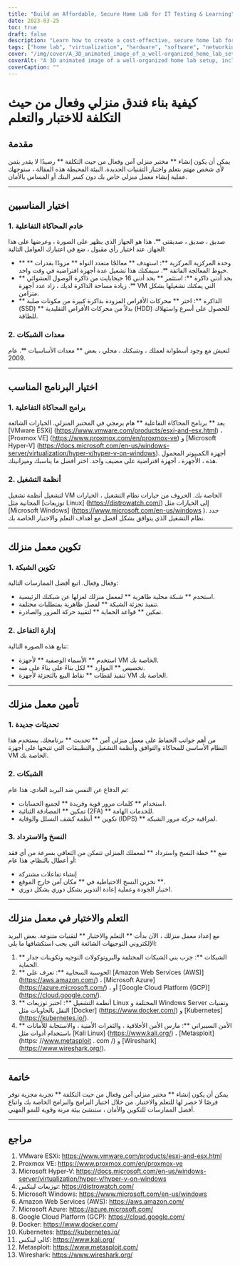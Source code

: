 ```yaml
---
title: "Build an Affordable, Secure Home Lab for IT Testing & Learning"
date: 2023-03-25
toc: true
draft: false
description: "Learn how to create a cost-effective, secure home lab for hands-on IT experience, experimenting with software, hardware, and networking concepts."
tags: ["home lab", "virtualization", "hardware", "software", "networking", "security", "learning", "testing", "IT professional", "technology enthusiast", "VMware", "Proxmox", "Hyper-V", "Linux", "Windows", "network configuration", "virtual machine management", "backup and recovery", "cloud computing", "cybersecurity"]
cover: "/img/cover/A_3D_animated_image_of_a_well-organized_home_lab_setup.png"
coverAlt: "A 3D animated image of a well-organized home lab setup, including a server rack, networking equipment, and various screens displaying virtual machines, network maps, and security features, all in a cozy home environment."
coverCaption: ""
---
```


 # كيفية بناء فندق منزلي وفعال من حيث التكلفة للاختبار والتعلم  ## مقدمة  يمكن أن يكون إنشاء ** مختبر منزلي آمن وفعال من حيث التكلفة ** رصيدًا لا يقدر بثمن لأي شخص مهتم بتعلم واختبار التقنيات الجديدة. البيئة المحيطة هذه المقالة ، سنوجهك عملية إنشاء معمل منزلي خاص بك دون كسر البنك أو المساس بالأمان.  ______  ## اختيار المناسبين  ### 1. خادم المحاكاة التفاعلية  صديق ، صديق ، صديقتي **. هذا هو الجهاز الذي يظهر على الصورة ، وعرضها على هذا الجهاز. عند اختيار رأي مقبول ، ضع في اعتبارك العوامل التالية:  - ** وحدة المركزية المركزية **: استهدف ** معالجًا متعدد النواة ** مزودًا بقدرات ** خيوط المعالجة الفائقة **. سيمكنك هذا تشغيل عدة أجهزة افتراضية في وقت واحد. - ** بحد أدنى ذاكرة **: استثمر ** بحد أدنى 16 جيجابايت من ذاكرة الوصول العشوائي **. زيادة مساحة الذاكرة لديك ، زاد عدد أجهزة VM التي يمكنك تشغيلها بشكل متزامن. - ** الذاكرة **: اختر ** محركات الأقراص المزودة بذاكرة كبيرة من مكونات صلبة (SSD) ** بدلاً من محركات الأقراص التقليدية (HDD) للحصول على أسرع واستهلاك للطاقة.  ### 2. معدات الشبكات  لتعيش مع وجود أسطوانة لعملك ، وشبكتك ، محلي ، بعض ** معدات الأساسيات **. عام 2009.  ______  ## اختيار البرنامج المناسب  ### 1. برامج المحاكاة التفاعلية  يعد ** برنامج المحاكاة التفاعلية ** هام برمجي في المختبر المنزلي. الخيارات الشائعة [VMware ESXi] (https://www.vmware.com/products/esxi-and-esx.html) ، [Proxmox VE] (https://www.proxmox.com/en/proxmox-ve) و [Microsoft Hyper-V] (https://docs.microsoft.com/en-us/windows-server/virtualization/hyper-v/hyper-v-on-windows). أجهزة الكمبيوتر المحمول هذه ، الأجهزة ، أجهزة افتراضية على مضيف واحد. اختر أفضل ما يناسبك وميزانيتك.  ### 2. أنظمة التشغيل  لتشغيل أنظمة تشغيل VM الخاصة بك. الحروف من خيارات نظام التشغيل ، الخيارات المجانية مثل [توزيعات Linux] (https://distrowatch.com/) إلى الخيارات مثل [Microsoft Windows] (https://www.microsoft.com/en-us/windows ). حدد نظام التشغيل الذي يتوافق بشكل أفضل مع أهداف التعلم والاختبار الخاصة بك.  ______  ## تكوين معمل منزلك  ### 1. تكوين الشبكة  وفعال وفعال. اتبع أفضل الممارسات التالية:  - استخدم ** شبكة محلية ظاهرية ** لمعمل منزلك لعزلها عن شبكتك الرئيسية. - تنفيذ تجزئة الشبكة ** لفصل ظاهرية بمتطلبات مختلفة. - تمكين ** قواعد الحماية ** لتقييد حركة المرور والصادرة.  ### 2. إدارة التفاعل  تتابع هذه الصورة التالية:  - استخدم ** الأسماء الوصفية ** لأجهزة VM الخاصة بك. - تخصيص ** الموارد ** لكل بناءً على بناءً على منه. - تنفيذ لقطات ** نقاط البيع بالتجزئة لأجهزة VM الخاصة بك.  ______  ## تأمين معمل منزلك  ### 1. تحديثات جديدة  من أهم جوانب الحفاظ على معمل منزلي آمن ** تحديث ** برنامجك. يستخدم هذا النظام الأساسي للمحاكاة والتوافق وأنظمة التشغيل والتطبيقات التي تتيحها على أجهزة VM الخاصة بك.  ### 2. الشبكات  تم الدفاع عن النفس ضد البريد العادي. هذا عام:  - استخدام ** كلمات مرور قوية وفريدة ** لجميع الحسابات. - تمكين ** المصادقة الثنائية (2FA) ** للخدمات الهامة. - تكوين ** أنظمة كشف التسلل والوقاية (IDPS) ** لمراقبة حركة مرور الشبكة.  ### 3. النسخ والاسترداد  ضع ** خطة النسخ واسترداد ** لمعملك المنزلي تتمكن من التعافي بسرعة من أي فقد أو أعطال بالنظام. هذا عام:  - إنشاء تفاعلات مشتركة - تخزين النسخ الاحتياطية في ** مكان آمن خارج الموقع **. - اختبار الجودة وعملية إعادة التدوير بشكل دوري بشكل دوري.  ______  ## التعلم والاختبار في معمل منزلك  مع إعداد معمل منزلك ، الآن بدأت ** التعلم والاختبار ** لتقنيات متنوعة. بعض البريد الإلكتروني التوجيهات الشائعة التي يجب استكشافها ما يلي:  1. ** الشبكات **: جرب بنى الشبكات المختلفة والبروتوكولات التوجيه وتكوينات جدار الحماية. 2. ** الحوسبة السحابية **: تعرف على [Amazon Web Services (AWS)] (https://aws.amazon.com/) ، [Microsoft Azure] (https://azure.microsoft.com/) ، أو [Google Cloud Platform (GCP)] (https://cloud.google.com/). 3. ** أنظمة التشغيل **: اختبر توزيعات Linux المختلفة و Windows Server وتقنيات النقل بالحاويات مثل [Docker] (https://www.docker.com/) و [Kubernetes] (https://kubernetes.io/). 4. ** الأمن السيبراني **: مارس الأمن الأخلاقية ، والثغرات الأمنية ، والاستجابة للأمانات باستخدام أدوات مثل [Kali Linux] (https://www.kali.org/) ، [Metasploit] (https: //www.metasploit . com /) و [Wireshark] (https://www.wireshark.org/).  ______  ## خاتمة  يمكن أن يكون إنشاء ** مختبر منزلي آمن وفعال من حيث التكلفة ** تجربة مجزية توفر فرصًا لا حصر لها للتعلم والاختبار. من خلال اختيار البرامج والبرامج الخاصة بك واتباع أفضل الممارسات للتكوين والأمان ، ستنشئ بيئة مرنة وقوية للنمو المهني.  ______  ## مراجع  1. VMware ESXi: <https://www.vmware.com/products/esxi-and-esx.html> 2. Proxmox VE: <https://www.proxmox.com/en/proxmox-ve> 3. Microsoft Hyper-V: <https://docs.microsoft.com/en-us/windows-server/virtualization/hyper-v/hyper-v-on-windows> 4. توزيعات لينكس: <https://distrowatch.com/> 5. Microsoft Windows: <https://www.microsoft.com/en-us/windows> 6. Amazon Web Services (AWS): <https://aws.amazon.com/> 7. Microsoft Azure: <https://azure.microsoft.com/> 8. Google Cloud Platform (GCP): <https://cloud.google.com/> 9. Docker: <https://www.docker.com/> 10. Kubernetes: <https://kubernetes.io/> 11. كالي لينكس: <https://www.kali.org/> 12. Metasploit: <https://www.metasploit.com/> 13. Wireshark: <https://www.wireshark.org/>